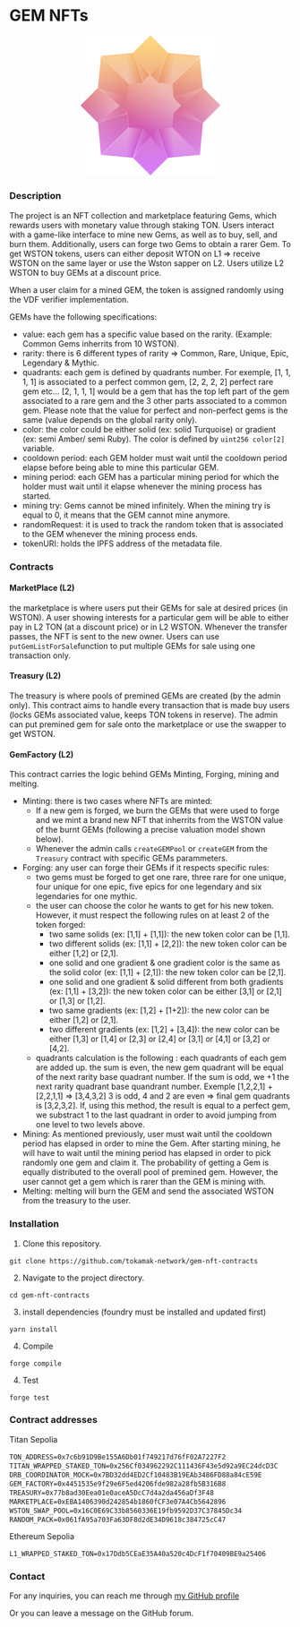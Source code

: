 # GEM NFTs

<div align="center">
<img src="images/gem.png" alt="Mythic gem" width="250" />
</div>

### Description

The project is an NFT collection and marketplace featuring Gems, which rewards users with monetary value through staking TON. Users interact with a game-like interface to mine new Gems, as well as to buy, sell, and burn them. Additionally, users can forge two Gems to obtain a rarer Gem. To get WSTON tokens, users can either deposit WTON on L1 => receive WSTON on the same layer or use the Wston sapper on L2. Users utilize L2 WSTON to buy GEMs at a discount price. 

When a user claim for a mined GEM, the token is assigned randomly using the VDF verifier implementation.

GEMs have the following specifications:
- value: each gem has a specific value based on the rarity. (Example: Common Gems inherrits from 10 WSTON).
- rarity: there is 6 different types of rarity => Common, Rare, Unique, Epic, Legendary & Mythic.
- quadrants: each gem is defined by quadrants number. For exemple, [1, 1, 1, 1] is associated to a perfect common gem, [2, 2, 2, 2] perfect rare gem etc...
[2, 1, 1, 1] would be a gem that has the top left part of the gem associated to a rare gem and the 3 other parts associated to a common gem. Please note that the value for perfect and non-perfect gems is the same (value depends on the global rarity only).
- color: the color could be either solid (ex: solid Turquoise) or gradient (ex: semi Amber/ semi Ruby). The color is defined by ```uint256 color[2]``` variable.
- cooldown period: each GEM holder must wait until the cooldown period elapse before being able to mine this particular GEM. 
- mining period: each GEM has a particular mining period for which the holder must wait until it elapse whenever the mining process has started.
- mining try: Gems cannot be mined infinitely. When the mining try is equal to 0, it means that the GEM cannot mine anymore.
- randomRequest: it is used to track the random token that is associated to the GEM whenever the mining process ends. 
- tokenURI: holds the IPFS address of the metadata file.


### Contracts

#### MarketPlace (L2)

the marketplace is where users put their GEMs for sale at desired prices (in WSTON). A user showing interests for a particular gem will be able to either pay in L2 TON (at a discount price) or in L2 WSTON. Whenever the transfer passes, the NFT is sent to the new owner. Users can use ```putGemListForSale```function to put multiple GEMs for sale using one transaction only.

#### Treasury (L2)

The treasury is where pools of premined GEMs are created (by the admin only). This contract aims to handle every transaction that is made buy users (locks GEMs associated value, keeps TON tokens in reserve). The admin can put premined gem for sale onto the marketplace or use the swapper to get WSTON.  

#### GemFactory (L2)

This contract carries the logic behind GEMs Minting, Forging, mining and melting.
- Minting: there is two cases where NFTs are minted: 
    - If a new gem is forged, we burn the GEMs that were used to forge and we mint a brand new NFT that inherrits from the WSTON value of the burnt GEMs (following a precise valuation model shown below). 
    - Whenever the admin calls ```createGEMPool``` or ```createGEM``` from the ```Treasury``` contract with specific GEMs parammeters.
- Forging: any user can forge their GEMs if it respects specific rules:
    - two gems must be forged to get one rare, three rare for one unique, four unique for one epic, five epics for one legendary and six legendaries for one mythic.
    - the user can choose the color he wants to get for his new token. However, it must respect the following rules on at least 2 of the token forged: 
        - two same solids (ex: [1,1] + [1,1]): the new token color can be [1,1].
        - two different solids (ex: [1,1] + [2,2]): the new token color can be either [1,2] or [2,1].
        - one solid and one gradient & one gradient color is the same as the solid color (ex: [1,1] + [2,1]): the new token color can be [2,1].
        - one solid and one gradient & solid different from both gradients (ex: [1,1] + [3,2]): the new token color can be either [3,1] or [2,1] or [1,3] or [1,2].
        - two same gradients (ex: [1,2] + [1+2]): the new color can be either [1,2] or [2,1].
        - two different gradients (ex: [1,2] + [3,4]): the new color can be either [1,3] or [1,4] or [2,3] or [2,4] or [3,1] or [4,1] or [3,2] or [4,2].
    - quadrants calculation is the following : each quadrants of each gem are added up. the sum is even, the new gem quadrant will be equal of the next rarity base quadrant number. If the sum is odd, we +1 the next rarity quadrant base quandrant number. Exemple [1,2,2,1] + [2,2,1,1] => [3,4,3,2] 3 is odd, 4 and 2 are even => final gem quadrants is [3,2,3,2]. If, using this method, the result is equal to a perfect gem, we substract 1 to the last quadrant in order to avoid jumping from one level to two levels above.
- Mining: As mentioned previously, user must wait until the cooldown period has elapsed in order to mine the Gem. After starting mining, he will have to wait until the mining period has elapsed in order to pick randomly one gem and claim it. The probability of getting a Gem is equally distributed to the overall pool of premined gem. However, the user cannot get a gem which is rarer than the GEM is mining with.
- Melting: melting will burn the GEM and send the associated WSTON from the treasury to the user.


### Installation

1.  Clone this repository.
```
git clone https://github.com/tokamak-network/gem-nft-contracts
```

2. Navigate to the project directory.
```
cd gem-nft-contracts
```

3. install dependencies (foundry must be installed and updated first)
```
yarn install
```

4. Compile 
```
forge compile
```

4. Test
```
forge test
```

### Contract addresses

Titan Sepolia
```
TON_ADDRESS=0x7c6b91D9Be155A6Db01f749217d76fF02A7227F2
TITAN_WRAPPED_STAKED_TON=0x256Cf034962292C111436F43e5d92a9EC24dcD3C
DRB_COORDINATOR_MOCK=0x7BD32dd4ED2Cf10483B19EAb3486FD88a84cE59E
GEM_FACTORY=0x4451535e9f29e6F5ed4206fde982a28fb5B316B8
TREASURY=0x77b8ad30Eea01e0aceA5DcC7d4a2da456aDf3F48
MARKETPLACE=0xEBA1406390d242854b1860fCF3e07A4Cb5642896
WSTON_SWAP_POOL=0x16C0E69C33b8560336E19fb9592D37C37845Dc34
RANDOM_PACK=0x061fA95a703Fa63DF8d2dE34D9618c384725cC47
```

Ethereum Sepolia
```
L1_WRAPPED_STAKED_TON=0x17Ddb5CEaE35A40a520c4DcF1f70409BE9a25406
```


### Contact

For any inquiries, you can reach me through [my GitHub profile](https://github.com/mehdi-defiesta)

Or you can leave a message on the GitHub forum. 